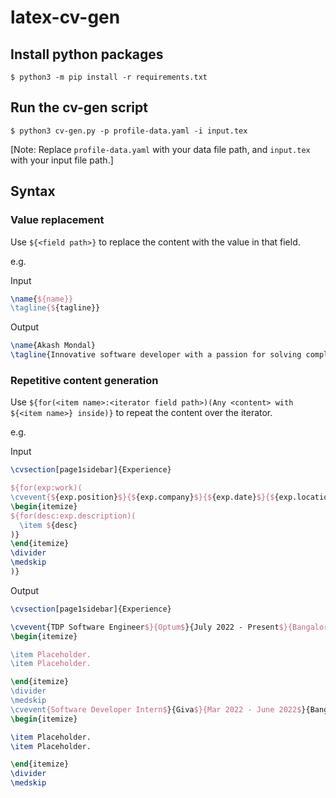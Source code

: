 # latex-cv-gen

## Install python packages
```shell
$ python3 -m pip install -r requirements.txt
```

## Run the cv-gen script
```shell
$ python3 cv-gen.py -p profile-data.yaml -i input.tex
```
[Note: Replace `profile-data.yaml` with your data file path, and `input.tex` with your input file path.]


## Syntax
### Value replacement
Use `${<field path>}` to replace the content with the value in that field.

e.g.

Input
```latex
\name{${name}}
\tagline{${tagline}}
```
Output
```latex
\name{Akash Mondal}
\tagline{Innovative software developer with a passion for solving complex problems and delivering creative solutions.}
```

### Repetitive content generation
Use `${for(<item name>:<iterator field path>)(Any <content> with ${<item name>} inside)}` to repeat the content over the iterator.

e.g.

Input
```latex
\cvsection[page1sidebar]{Experience}

${for(exp:work)(
\cvevent{${exp.position}$}{${exp.company}$}{${exp.date}$}{${exp.location}}
\begin{itemize}
${for(desc:exp.description)(
  \item ${desc}
)}
\end{itemize}
\divider
\medskip
)}
```
Output
```latex
\cvsection[page1sidebar]{Experience}

\cvevent{TDP Software Engineer$}{Optum$}{July 2022 - Present$}{Bangalore, India}
\begin{itemize}

\item Placeholder.
\item Placeholder.

\end{itemize}
\divider
\medskip
\cvevent{Software Developer Intern$}{Giva$}{Mar 2022 - June 2022$}{Bangalore, India}
\begin{itemize}

\item Placeholder.
\item Placeholder.

\end{itemize}
\divider
\medskip
```